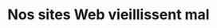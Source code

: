 ---
title: "Nos sites Web vieillissent mal"
target: dévelopeuses·eurs qui ont mal à leur legacy
description: "Chaque fois que je vais sur un site, j'essaie d'imaginer ce qui se passerait si j'étais, en fait, dans un magasin physique. Parfois, les résultats sont surprenants. D'autre fois, ils permettent de comprendre comment le e-commerce pourrait évoluer pour mieux satisfaire ses clients. Que se passerait-il si on transposait les pratiques du e-commerce aux commerces physiques ? Et si on discutait un peu des pratiques du e-commerce aujourd'hui ? "
description_off: "J'avais envie de proposer quelque chose qui commencerait sur un ton humoristique, sur la base d'une court article publié en janvier https://borisschapira.com/2017/01/j-entre-dans-un-magasin/, agrémenté d'exemples concrets de mauvaises pratiques ou de pratiques qui sont communément admises mais, quand on les interroge avec du bon sens, assez ridicules. Dans un deuxième temps, je procéderai à l'exercice inverse : analyse des bonnes pratiques du commerces physiques et estimation des tendances qui pourraient, demain, le bouleverser par le biais du Web. Conclusion : le commerce reste du commerce, c'est-à-dire l'établissement d'une relation de confiance entre deux parties. Le Web a tout intérêt de s'inspirer de la façon dont le commerce se pratique depuis des millénaires, tout comme le commerce a tout intérêt à se renouveler en tirant partie de possibilité du Web."
---